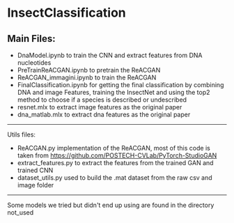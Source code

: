 # InsectClassification

## Main Files: 
* DnaModel.ipynb to train the CNN and extract features from DNA nucleotides
* PreTrainReACGAN.ipynb to pretrain the ReACGAN
* ReACGAN_immagini.ipynb to train the ReACGAN
* FinalClassification.ipynb for getting the final classification by combining DNA and image Features, training the InsectNet and using the top2 method to choose if a species is described or undescribed
* resnet.mlx to extract image features as the original paper
* dna_matlab.mlx to extract dna features as the original paper

---

Utils files:
* ReACGAN.py implementation of the ReACGAN, most of this code is taken from https://github.com/POSTECH-CVLab/PyTorch-StudioGAN
* extract_features.py to extract the features from the trained GAN and trained CNN 
* dataset_utils.py used to build the .mat dataset from the raw csv and image folder

---

Some models we tried but didn't end up using are found in the directory not_used

